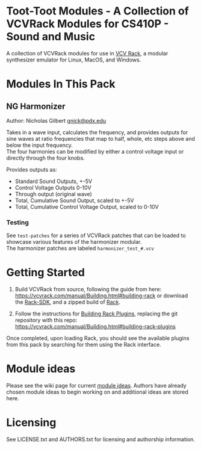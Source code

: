 # Toot-Toot Modules - A Collection of VCVRack Modules for CS410P - Sound and Music

A collection of VCVRack modules for use in [VCV Rack](https://vcvrack.com/), a modular synthesizer emulator for Linux, MacOS, and Windows.

# Modules In This Pack

## NG Harmonizer
Author: Nicholas Gilbert <gnick@pdx.edu>

Takes in a wave input, calculates the frequency, and provides outputs for sine waves at ratio frequencies that map to half, whole, etc steps above and below the input frequency.    
The four harmonies can be modified by either a control voltage input or directly through the four knobs.

Provides outputs as:
- Standard Sound Outputs, +-5V
- Control Voltage Outputs 0-10V
- Through output (original wave)
- Total, Cumulative Sound Output, scaled to +-5V
- Total, Cumulative Control Voltage Output, scaled to 0-10V

### Testing

See `test-patches` for a series of VCVRack patches that can be loaded to showcase various features of the harmonizer modular.    
The harmonizer patches are labeled `harmonizer_test_#.vcv`

# Getting Started

1. Build VCVRack from source, following the guide from here: https://vcvrack.com/manual/Building.html#building-rack or download the [Rack-SDK](https://github.com/VCVRack/Rack/issues/258#issuecomment-405119759), and a zipped build of [Rack](https://vcvrack.com/).

2. Follow the instructions for [Building Rack Plugins](https://vcvrack.com/manual/Building.html#building-rack-plugins), replacing the git repository with this repo: https://vcvrack.com/manual/Building.html#building-rack-plugins

Once completed, upon loading Rack, you should see the available plugins from this pack by searching for them using the Rack interface.

# Module ideas

Please see the wiki page for current [module ideas](https://github.com/toot-toot-modules/toot-toot-modules/wiki/Module-Ideas).
Authors have already chosen module ideas to begin working on
and additional ideas are stored here.

# Licensing

See LICENSE.txt and AUTHORS.txt for licensing and authorship information.